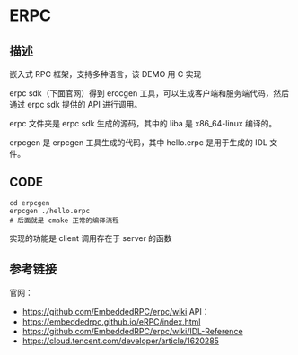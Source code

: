 # ERPC

## 描述
嵌入式 RPC 框架，支持多种语言，该 DEMO 用 C 实现

erpc sdk（下面官网）得到 erocgen 工具，可以生成客户端和服务端代码，然后通过 erpc sdk 提供的 API 进行调用。

erpc 文件夹是 erpc sdk 生成的源码，其中的 liba 是 x86_64-linux 编译的。

erpcgen 是 erpcgen 工具生成的代码，其中 hello.erpc 是用于生成的 IDL 文件。

## CODE

```shell
cd erpcgen
erpcgen ./hello.erpc
# 后面就是 cmake 正常的编译流程
```

实现的功能是 client 调用存在于 server 的函数


## 参考链接
官网：
- https://github.com/EmbeddedRPC/erpc/wiki
  API：
- https://embeddedrpc.github.io/eRPC/index.html
- https://github.com/EmbeddedRPC/erpc/wiki/IDL-Reference
-  https://cloud.tencent.com/developer/article/1620285